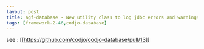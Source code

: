 ```yaml
---
layout: post
title: agf-database - New utility class to log jdbc errors and warnings
tags: [framework-2-46,codjo-database]
---
```

see : [[https://github.com/codjo/codjo-database/pull/13]]